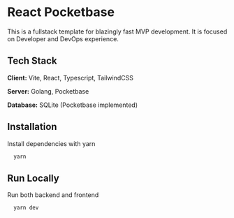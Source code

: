 # React Pocketbase

This is a fullstack template for blazingly fast MVP development. It is focused on Developer and DevOps experience.

## Tech Stack

**Client:** Vite, React, Typescript, TailwindCSS

**Server:** Golang, Pocketbase

**Database:** SQLite (Pocketbase implemented)

## Installation

Install dependencies with yarn

```bash
  yarn
```

## Run Locally

Run both backend and frontend

```bash
  yarn dev
```
